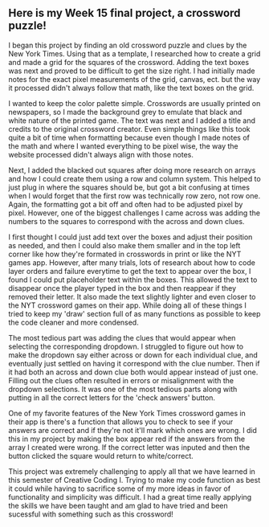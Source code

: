 ## Here is my Week 15 final project, a crossword puzzle!

I began this project by finding an old crossword puzzle and clues by the New York Times. 
Using that as a template, I researched how to create a grid and made a grid for the squares of
the crossword. Adding the text boxes was next and proved to be difficult to get the size right. 
I had initially made notes for the exact pixel measurements of the grid, canvas, ect.
but the way it processed didn't always follow that math, like the text boxes on the grid.

I wanted to keep the color palette simple. Crosswords are usually printed on newspapers, so I 
made the background grey to emulate that black and white nature of the printed game. The text
was next and I added a title and credits to the original crossword creator. Even simple things 
like this took quite a bit of time when formatting because even though I made notes of the math
and where I wanted everything to be pixel wise, the way the website processed didn't always align
with those notes. 

Next, I added the blacked out squares after doing more research on arrays and how I could create 
them using a row and column system. This helped to just plug in where the squares should be, but 
got a bit confusing at times when I would forget that the first row was technically row zero, not row 
one. Again, the formatting got a bit off and often had to be adjusted pixel by pixel. However, one of
the biggest challenges I came across was adding the numbers to the squares to correspond with the 
across and down clues. 

I first thought I could just add text over the boxes and adjust their position as needed, and then
I could also make them smaller and in the top left corner like how they're formated in crosswords in
print or like the NYT games app. However, after many trials, lots of research about how to code layer 
orders and failure everytime to get the text to appear over the box, I found I could put placeholder 
text within the boxes. This allowed the text to disappear once the player typed in the box and then 
reappear if they removed their letter. It also made the text slightly lighter and even closer to the 
NYT crossword games on their app. While doing all of these things I tried to keep my 'draw' section 
full of as many functions as possible to keep the code cleaner and more condensed. 

The most tedious part was adding the clues that would appear when selecting the corresponding dropdown.
I struggled to figure out how to make the dropdown say either across or down for each individual clue,
and eventually just settled on having it correspond with the clue number. Then if it had both an
across and down clue both would appear instead of just one. Filling out the clues often resulted in 
errors or misalignment with the dropdown selections. It was one of the most tedious parts along with 
putting in all the correct letters for the 'check answers' button.

One of my favorite features of the New York Times crossword games in their app is there's a function
that allows you to check to see if your answers are correct and if they're not it'll mark which ones
are wrong. I did this in my project by making the box appear red if the answers from the array I 
created were wrong. If the correct letter was inputed and then the button clicked the square would 
return to white/correct. 

This project was extremely challenging to apply all that we have learned in this semester of Creative
Coding I. Trying to make my code function as best it could while having to sacrifice some of my more 
ideas in favor of functionality and simplicity was difficult. I had a great time really applying the
skills we have been taught and am glad to have tried and been sucessful with something such as this 
crossword!
